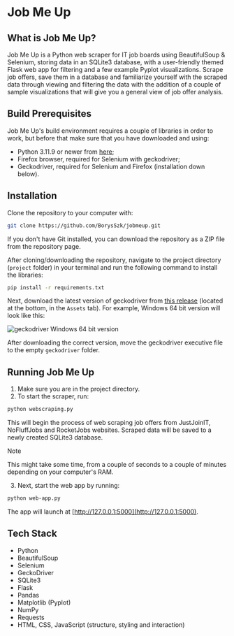# Job Me Up

## What is Job Me Up?
Job Me Up is a Python web scraper for IT job boards using BeautifulSoup & Selenium, storing data in an SQLite3 database, with a user-friendly themed Flask web app for filtering and a few example Pyplot visualizations. Scrape job offers, save them in a database and familiarize
yourself with the scraped data through viewing and filtering the data with the addition of a couple of sample visualizations that will give you a general view of job offer analysis.

## Build Prerequisites
Job Me Up's build environment requires a couple of libraries in order to work, but before that make sure that you have downloaded and using:
- Python 3.11.9 or newer from [here](https://www.python.org/downloads/);
- Firefox browser, required for Selenium with geckodriver;
- Geckodriver, required for Selenium and Firefox (installation down below).

## Installation
Clone the repository to your computer with:
```sh
git clone https://github.com/BorysSzk/jobmeup.git
```
If you don't have Git installed, you can download the repository as a ZIP file from the repository page.

After cloning/downloading the repository, navigate to the project directory (`project` folder) in your terminal and run the following command to install the libraries:
```sh
pip install -r requirements.txt
```
Next, download the latest version of geckodriver from [this release](https://github.com/mozilla/geckodriver/releases/tag/v0.34.0) (located at the bottom, in the `Assets` tab).
For example, Windows 64 bit version will look like this:

![geckodriver Windows 64 bit version](https://i.imgur.com/YJZRXb6.png)

After downloading the correct version, move the geckodriver executive file to the empty `geckodriver` folder.

## Running Job Me Up
1. Make sure you are in the project directory.
2. To start the scraper, run:
```sh
python webscraping.py
```
This will begin the process of web scraping job offers from JustJoinIT, NoFluffJobs and RocketJobs websites. Scraped data will be saved to a newly created SQLite3 database.<br>
> [!NOTE]
> This might take some time, from a couple of seconds to a couple of minutes depending on your computer's RAM.
3. Next, start the web app by running:
```sh
python web-app.py
```
The app will launch at [http://127.0.0.1:5000](http://127.0.0.1:5000).

## Tech Stack
* Python
* BeautifulSoup
* Selenium
* GeckoDriver
* SQLite3
* Flask
* Pandas
* Matplotlib (Pyplot)
* NumPy
* Requests
* HTML, CSS, JavaScript (structure, styling and interaction)
